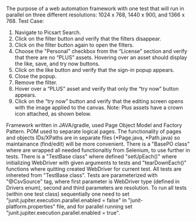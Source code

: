 The purpose of a web automation framework with one test that will run in parallel on three different resolutions: 1024 x 768, 1440 x 900, and 1366 x 768.
Test Case:
1.	Navigate to Picsart Search.
2.	Click on the filter button and verify that the filters disappear.
3.	Click on the filter button again to open the filters.
4.	Choose the "Personal" checkbox from the “License” section and verify that there are no “PLUS” assets. Hovering over an asset should display the like, save, and try now buttons.
5.	Click on the like button and verify that the sign-in popup appears.
6.	Close the popup.
7.	Remove the filter.
8.	Hover over a “PLUS” asset and verify that only the “try now” button appears.
9.	Click on the “try now” button and verify that the editing screen opens with the image applied to the canvas.
Note: Plus assets have a crown icon attached, as shown below.


Framework written in JAVA/gradle, used Page Object Model and Factory Pattern.
POM used to separate logical pages. The functionality of pages and objects IDs/XPaths are in separate files (*Page.java, *Path.java) so maintainance (find/edit) will be more convenient.
There is a "BasePO class" where are wrapped all needed functionaltiy from Selenium, to use further in tests.
There is a "TestBase class" where defined "setUpEach()" where initializing WebDriver with given arguments to tests and "tearDownEach()" functions where quitting created WebDriver for current test.
All tests are inhereted from "TestBase class".
Tests are parameterized with "@CsvSource" tag, where first parameter is WebDriver type (defined in Drivers enum), second and third parameters are resolution.
To run all tests (within one test class) sequentially one need to set "junit.jupiter.execution.parallel.enabled = false" in "junit-platform.properties" file, and for parallel running set "junit.jupiter.execution.parallel.enabled = true".
